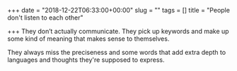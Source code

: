 +++
date = "2018-12-22T06:33:00+00:00"
slug = ""
tags = []
title = "People don't listen to each other"

+++
They don’t actually communicate. They  pick up keywords and make up some kind of meaning that makes sense to themselves.

They always miss the preciseness and some words that add extra depth to languages and thoughts they're supposed to express.